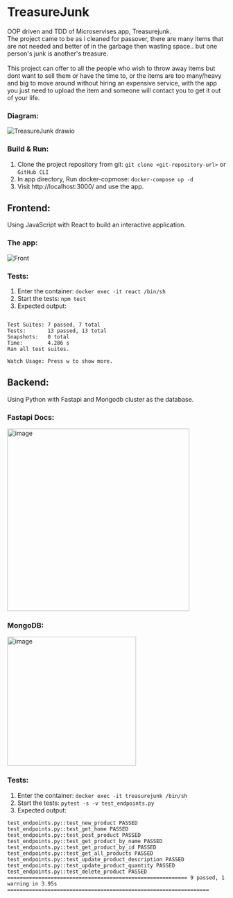 # TreasureJunk

OOP driven and TDD of Microservises app, Treasurejunk.<br />
The project came to be as i cleaned for passover, there are many items that are not needed and better of in the garbage then wasting space.. but one person's junk is another's treasure.<br />
<br />
This project can offer to all the people who wish to throw away items but dont want to sell them or have the time to, or the items are too many/heavy and big to move around without hiring an expensive service, with the app you just need to upload the item and someone will contact you to get it out of your life.<br />


### Diagram:
![TreasureJunk drawio](https://github.com/EASS-HIT-2022/EASS-HIT-2022-NoyBenbenishty-Ex2/blob/master/TreasureJunkFront.drawio.png)


### Build & Run:
1. Clone the project repository from git: `git clone <git-repository-url>` or `GitHub CLI`
2. In app directory, Run docker-copmose: `docker-compose up -d`
3. Visit http://localhost:3000/ and use the app.

## Frontend:
Using JavaScript with React to build an interactive application.

### The app:
![Front](https://github.com/EASS-HIT-2022/EASS-HIT-2022-NoyBenbenishty-Ex2/blob/master/Front.png)

### Tests:
1. Enter the container: `docker exec -it react /bin/sh`
2. Start the tests: `npm test`
3. Expected output:
````

Test Suites: 7 passed, 7 total
Tests:       13 passed, 13 total
Snapshots:   0 total
Time:        4.286 s
Ran all test suites.

Watch Usage: Press w to show more.
````

## Backend:
Using Python with Fastapi and Mongodb cluster as the database.

### Fastapi Docs:
<img width="420" alt="image" src="https://user-images.githubusercontent.com/93088356/165307172-49bb3b5f-b0b7-4c60-ad2e-79edec4d2796.png">

### MongoDB:
<img width="297" alt="image" src="https://user-images.githubusercontent.com/93088356/165307028-2ec0ff37-1d17-4ab9-b053-eeaad7da21f0.png">

### Tests:
1. Enter the container: `docker exec -it treasurejunk /bin/sh`
2. Start the tests: `pytest -s -v test_endpoints.py`
3. Expected output:
````
test_endpoints.py::test_new_product PASSED
test_endpoints.py::test_get_home PASSED
test_endpoints.py::test_post_product PASSED
test_endpoints.py::test_get_product_by_name PASSED
test_endpoints.py::test_get_product_by_id PASSED
test_endpoints.py::test_get_all_products PASSED
test_endpoints.py::test_update_product_description PASSED
test_endpoints.py::test_update_product_quantity PASSED
test_endpoints.py::test_delete_product PASSED
========================================================== 9 passed, 1 warning in 3.95s =================================================================
````






